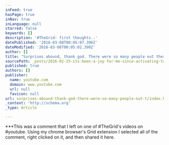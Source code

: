 ```yaml
---
inFeed: true
hasPage: true
inNav: true
inLanguage: null
starred: false
keywords: []
description: '#TheGrid: first thoughts..'
datePublished: '2016-03-08T00:05:07.396Z'
dateModified: '2016-03-08T00:05:02.390Z'
author: []
title: "Surprises abound, thank god. There were so many people out there making me a nervous wreck by flat out lying about it being vaporware or like a new geo cities. False. Watch all of the videos you have access to once you activate -and watch 'em all the way through. This is different. The wait will be over soon, remember I told you that. When this thing launches live, it'll be 10 x better than it is right now, but you'll be the reason for that as a beta tester and founding member. As it stands in BETA the grid is really cool and creating a site like THEGRID.AI is so possible right now. Today. It's just nobody but the grid's done it so far. And it just loves #youtube/#vimeo, etc. vids with a passion. Be careful with how you title and describe your own and it will look pro all the time. Results and possibilities are going to surprise a lot of people as this A.I. child starts to grow up.﻿ Ok. That's my day 1 brainstorm report. Let's see how I'm feeling later on. So far so real good. The Grid does not suck. The question for me remains: is it even A.I. at all? I suppose we shall see."
sourcePath: _posts/2016-02-25-its-been-a-joy-for-me-since-activating-today-your-opinions.md
published: true
authors: []
publisher:
  name: youtube.com
  domain: www.youtube.com
  url: null
  favicon: null
url: surprises-abound-thank-god-there-were-so-many-people-out-t/index.html
_context: 'http://schema.org'
_type: Article

---
```

\*\*\*This was a comment that I left on one of \#TheGrid's videos on \#youtube. Using my chrome browser's Grid extension I selected all of the comment, right clicked on it, and then shared it here.